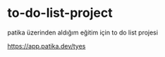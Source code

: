 # to-do-list-project

patika üzerinden aldığım eğitim için to do list projesi

https://app.patika.dev/tyes
